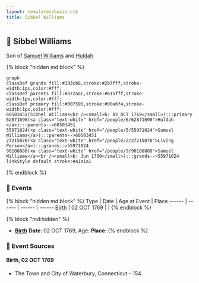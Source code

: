```yaml
---
layout: templates/basic.njk
title: Sibbel Williams
---
```

## 🔵 Sibbel Williams

Son of [Samuel Williams](/people/5/55971024) and [Huldah ](/people/6/62871690)

{% block "hidden md:block" %}
```mermaid
graph
classDef grands fill:#193cb8,stroke:#2b7fff,stroke-width:1px,color:#fff;
classDef parents fill:#372aac,stroke:#615fff,stroke-width:1px,color:#fff;
classDef primary fill:#007595,stroke:#00a6f4,stroke-width:1px,color:#fff;
60503451(Sibbel Williams<br /><small>b: 02 OCT 1769</small>):::primary
62871690(<a class="text-white" href="/people/6/62871690">Huldah </a>):::parents-->60503451
55971024(<a class="text-white" href="/people/5/55971024">Samuel Williams</a>):::parents-->60503451
27215076(<a class="text-white" href="/people/2/27215076">Living Person</a>):::grands-->55971024
90108080(<a class="text-white" href="/people/9/90108080">Samuel Williams</a><br /><small>b: Jun 1700</small>):::grands-->55971024
linkStyle default stroke:#a1a1a1
```
{% endblock %}

### 📆 Events

{% block "hidden md:block" %}
Type | Date | Age at Event | Place
------ | ------ | ------ | ------
[Birth](#event-event-2) | 02 OCT 1769 |  |
{% endblock %}

{% block "md:hidden" %}
- **[Birth](#event-event-2)**
**Date**: 02 OCT 1769, Age:
**Place**:
{% endblock %}

### 📰 Event Sources

#### <a id="event-event-2"></a> Birth, 02 OCT 1769
* The Town and City of Waterbury, Connecticut  - 154